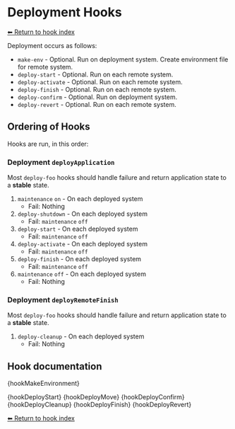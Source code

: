 # Deployment Hooks

[⬅ Return to hook index](index.md)

Deployment occurs as follows:

- `make-env` - Optional. Run on deployment system. Create environment file for remote system.
- `deploy-start` - Optional. Run on each remote system.
- `deploy-activate` - Optional. Run on each remote system.
- `deploy-finish` - Optional. Run on each remote system.
- `deploy-confirm` - Optional. Run on deployment system.
- `deploy-revert` - Optional. Run on each remote system.

## Ordering of Hooks

Hooks are run, in this order:

### Deployment `deployApplication`

Most `deploy-foo` hooks should handle failure and return application state to a **stable** state.

1. `maintenance` `on` - On each deployed system
   - Fail: Nothing
2. `deploy-shutdown` - On each deployed system
   - Fail: `maintenance` `off`
3. `deploy-start` - On each deployed system
   - Fail: `maintenance` `off`
4. `deploy-activate` - On each deployed system
   - Fail: `maintenance` `off`
5. `deploy-finish` - On each deployed system
   - Fail: `maintenance` `off`
6. `maintenance` `off` - On each deployed system
   - Fail: Nothing
     
### Deployment `deployRemoteFinish`

Most `deploy-foo` hooks should handle failure and return application state to a **stable** state.

1. `deploy-cleanup` - On each deployed system
   - Fail: Nothing

## Hook documentation

{hookMakeEnvironment}

{hookDeployStart} {hookDeployMove} {hookDeployConfirm} {hookDeployCleanup} {hookDeployFinish} {hookDeployRevert}

[⬅ Return to hook index](index.md)
